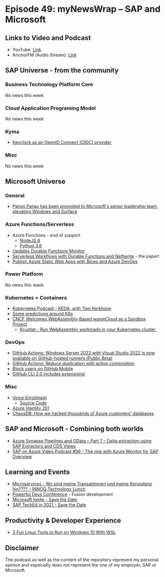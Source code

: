 # Episode 49: myNewsWrap – SAP and Microsoft

## Links to Video and Podcast

* YouTube: [Link](https://youtu.be/GL64R6HVHQ0)
* AnchorFM (Audio Stream): [Link](https://anchor.fm/christian-lechner/episodes/myNewsWrap--SAP-and-Microsoft-Episode-49-e16iopd)

## SAP Universe - from the community

### Business Technology Platform Core

No news this week

### Cloud Application Programing Model

No news this week

### Kyma

* [Keyclock as an OpenID Connect (OIDC) provider](https://blogs.sap.com/2021/08/23/keyclock-as-an-openid-connect-oidc-provider./)

### Misc

No news this week

## Microsoft Universe

### General

* [Panos Panay has been promoted to Microsoft's senior leadership team, elevating Windows and Surface](https://www.windowscentral.com/panos-panay-has-been-promoted-microsofts-senior-leadership-team-elevating-windows-and-surface)

### Azure Functions/Serverless

* Azure Functions - end of support
  * [NodeJS 8](https://azure.microsoft.com/updates/azure-functions-support-for-node-8-is-ending-on-28-february-2022/?WT.mc_id=AZ-MVP-5004195)
  * [Python 3.6](https://azure.microsoft.com/en-us/updates/azure-functions-support-for-python-36-is-ending-on-30-september-2022/?WT.mc_id=AZ-MVP-5004195)
* [Updates Durable Functions Monitor](https://twitter.com/tino_scale_tone/status/1430966247018094592)
* [Serverless Workflows with Durable Functions and Netherite](https://arxiv.org/pdf/2103.00033.pdf) - the paper!
* [Publish Azure Static Web Apps with Bicep and Azure DevOps](https://blog.johnnyreilly.com/2021/08/15/bicep-azure-static-web-apps-azure-devops/)

### Power Platform

No news this week

### Kubernetes + Containers

* [Kubernetes Podcast - KEDA, with Tom Kerkhove](https://kubernetespodcast.com/episode/160-keda/)
* [Some predictions around K8s](https://twitter.com/Ned1313/status/1429849274771288065)
* [CNCF Welcomes WebAssembly-Based wasmCloud as a Sandbox Project](https://thenewstack.io/cncf-welcomes-webassembly-based-wasmcloud-as-a-sandbox-project/)
  * [Krustlet - Run WebAssembly workloads in your Kubernetes cluster.](https://krustlet.dev/)

### DevOps

* [GitHub Actions: Windows Server 2022 with Visual Studio 2022 is now available on GitHub-hosted runners (Public Beta)](https://github.blog/changelog/2021-08-23-github-actions-windows-server-2022-with-visual-studio-2022-is-now-available-on-github-hosted-runners-public-beta/)
* [GitHub Actions: Reduce duplication with action composition](https://github.blog/changelog/2021-08-25-github-actions-reduce-duplication-with-action-composition/)
* [Block users on GitHub Mobile](https://github.blog/changelog/2021-08-24-block-users-on-github-mobile/)
* [GitHub CLI 2.0 includes extensions!](https://github.blog/2021-08-24-github-cli-2-0-includes-extensions/)

### Misc

* [Voice Enrollment](https://twitter.com/ChristosMatskas/status/1429948408865771520)
  * [Source Code](https://github.com/425show/AzureVoiceAuthentication)
* [Azure Identity 201](https://blog.jongallant.com/2021/08/azure-identity-201/)
* [ChaosDB: How we hacked thousands of Azure customers’ databases](https://www.wiz.io/blog/chaosdb-how-we-hacked-thousands-of-azure-customers-databases)  

## SAP and Microsoft - Combining both worlds

* [Azure Synapse Pipelines and OData – Part 7 – Delta extraction using SAP Extractors and CDS Views](https://blogs.sap.com/2021/08/26/azure-synapse-pipelines-and-odata-part-7-delta-extraction-using-sap-extractors-and-cds-views/)
* [SAP on Azure Video Podcast #56 - The one with Azure Monitor for SAP Overview](https://youtu.be/PmhBDufu4uc)

## Learning and Events

* [Microservices - Wo sind meine Transaktionen und meine Konsistenz hin???? – INNOQ Technology Lunch](https://youtu.be/1ELpfc4JOC0)
* [Powerful Devs Conference](https://docs.microsoft.com/events/learntv/powerful-devs-conference-sept-2021/?branch=powerful-devs-conference-sept-2021?WT.mc_id=AZ-MVP-5004195) - Fusion development
* [Microsoft Ignite - Save the Date](https://myignite.microsoft.com/home)
* [SAP TechEd in 2021 - Save the Date](https://www.sap.com/about/events/teched.html)

## Productivity & Developer Experience

* [3 Fun Linux Tools to Run on Windows 10 With WSL](https://www.howtogeek.com/744175/3-fun-linux-tools-to-run-on-windows-10-with-wsl/amp/)

## Disclaimer

The podcast as well as the content of the repository represent my personal opinion and especially does not represent the one of my employer, SAP or Microsoft.
